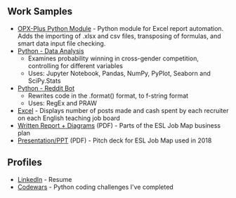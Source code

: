 ## Work Samples
- [OPX-Plus Python Module](https://pypi.org/project/opx-plus/) - Python module for Excel report automation. Adds the importing of .xlsx and csv files, transposing of formulas, and smart data input file checking.
- [Python - Data Analysis ](https://github.com/StevenWilson9/Powerlifting-Strength-Differences-by-Gender/blob/master/Male_Female_Strength_Distributions.ipynb)
  - Examines probability winning in cross-gender competition, controlling for different variables
  - Uses: Jupyter Notebook, Pandas, NumPy, PyPlot, Seaborn and SciPy.Stats
- [Python - Reddit Bot](https://github.com/StevenWilson9/Reddit-Bots)
  - Rewrites code in the .format() format, to f-string format
  - Uses: RegEx and PRAW
- [Excel](English_Job_Boards_and_Recruiters.xlsx) - Displays number of posts
made and cash spent by each recruiter on each English teaching job board
- [Written Report + Diagrams](EJM/ESL_Job_Map_-_Business_Plan_redacted_version.pdf) (PDF) - Parts of the ESL Job Map business plan
- [Presentation/PPT](EJM/2018-EJM-Dollars-Pitch_Deck.pdf) (PDF) - 
Pitch deck for ESL Job Map used in 2018


## Profiles
- [LinkedIn](https://www.linkedin.com/in/stevenwilsonk/) - Resume
- [Codewars](https://www.codewars.com/users/StevenWilson9/completed) -
Python coding challenges I've completed
